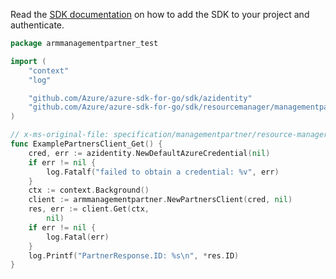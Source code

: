 Read the [SDK documentation](https://github.com/Azure/azure-sdk-for-go/blob/sdk%2Fresourcemanager%2Fmanagementpartner%2Farmmanagementpartner%2Fv0.1.0/sdk/resourcemanager/managementpartner/armmanagementpartner/README.md) on how to add the SDK to your project and authenticate.

```go
package armmanagementpartner_test

import (
	"context"
	"log"

	"github.com/Azure/azure-sdk-for-go/sdk/azidentity"
	"github.com/Azure/azure-sdk-for-go/sdk/resourcemanager/managementpartner/armmanagementpartner"
)

// x-ms-original-file: specification/managementpartner/resource-manager/Microsoft.ManagementPartner/preview/2018-02-01/examples/GetPartnerDetailsNoPartnerId.json
func ExamplePartnersClient_Get() {
	cred, err := azidentity.NewDefaultAzureCredential(nil)
	if err != nil {
		log.Fatalf("failed to obtain a credential: %v", err)
	}
	ctx := context.Background()
	client := armmanagementpartner.NewPartnersClient(cred, nil)
	res, err := client.Get(ctx,
		nil)
	if err != nil {
		log.Fatal(err)
	}
	log.Printf("PartnerResponse.ID: %s\n", *res.ID)
}
```
